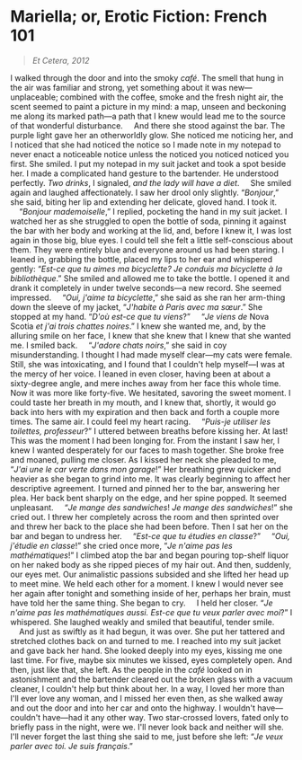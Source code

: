 # Mariella; or, Erotic Fiction: French 101

> *Et Cetera, 2012*

I walked through the door and into the smoky *café*. The smell that hung in the air was familiar and strong, yet something about it was new—unplaceable; combined with the coffee, smoke and the fresh night air, the scent seemed to paint a picture in my mind: a map, unseen and beckoning me along its marked path—a path that I knew would lead me to the source of that wonderful disturbance.
&nbsp;&nbsp;&nbsp;&nbsp;And there she stood against the bar. The purple light gave her an otherworldly glow. She noticed me noticing her, and I noticed that she had noticed the notice so I made note in my notepad to never enact a noticeable notice unless the noticed you noticed noticed you first. She smiled. I put my notepad in my suit jacket and took a spot beside her. I made a complicated hand gesture to the bartender. He understood perfectly. *Two drinks*, I signaled, *and the lady will have a diet*.
&nbsp;&nbsp;&nbsp;&nbsp;She smiled again and laughed affectionately. I saw her drool only slightly. “*Bonjour*,” she said, biting her lip and extending her delicate, gloved hand. I took it.
&nbsp;&nbsp;&nbsp;&nbsp;“*Bonjour mademoiselle*,” I replied, pocketing the hand in my suit jacket. I watched her as she struggled to open the bottle of soda, pinning it against the bar with her body and working at the lid, and, before I knew it, I was lost again in those big, blue eyes. I could tell she felt a little self-conscious about them. They were entirely blue and everyone around us had been staring. I leaned in, grabbing the bottle, placed my lips to her ear and whispered gently: “*Est-ce que tu aimes ma bicyclette? Je conduis ma bicyclette à la bibliothèque*.” She smiled and allowed me to take the bottle. I opened it and drank it completely in under twelve seconds—a new record. She seemed impressed.
&nbsp;&nbsp;&nbsp;&nbsp;“*Oui, j'aime ta bicyclette*,” she said as she ran her arm-thing down the sleeve of my jacket, “*J'habite à Paris avec ma sœur*.” She stopped at my hand. “*D'où est-ce que tu viens*?”
&nbsp;&nbsp;&nbsp;&nbsp;“*Je viens de* Nova Scotia *et j'ai trois chattes noires*.” I knew she wanted me, and, by the alluring smile on her face, I knew that she knew that I knew that she wanted me. I smiled back. 
&nbsp;&nbsp;&nbsp;&nbsp;“*J'adore chats noirs*,” she said in coy misunderstanding. I thought I had made myself clear—my cats were female. Still, she was intoxicating, and I found that I couldn't help myself—I was at the mercy of her voice. I leaned in even closer, having been at about a sixty-degree angle, and mere inches away from her face this whole time. Now it was more like forty-five. We hesitated, savoring the sweet moment. I could taste her breath in my mouth, and I knew that, shortly, it would go back into hers with my expiration and then back and forth a couple more times. The same air. I could feel my heart racing.
&nbsp;&nbsp;&nbsp;&nbsp;“*Puis-je utiliser les toilettes, professeur*?” I uttered between breaths before kissing her. At last! This was the moment I had been longing for. From the instant I saw her, I knew I wanted desperately for our faces to mash together. She broke free and moaned, pulling me closer. As I kissed her neck she pleaded to me, “*J'ai une le car verte dans mon garage*!” Her breathing grew quicker and heavier as she began to grind into me. It was clearly beginning to affect her descriptive agreement. I turned and pinned her to the bar, answering her plea. Her back bent sharply on the edge, and her spine popped. It seemed unpleasant.
&nbsp;&nbsp;&nbsp;&nbsp;“*Je mange des sandwiches*! *Je mange des sandwiches*!” she cried out. I threw her completely across the room and then sprinted over and threw her back to the place she had been before. Then I sat her on the bar and began to undress her.
&nbsp;&nbsp;&nbsp;&nbsp;“*Est-ce que tu étudies en classe*?”
&nbsp;&nbsp;&nbsp;&nbsp;“*Oui, j'étudie en classe*!” she cried once more, “*Je n'aime pas les mathématiques*!” I climbed atop the bar and began pouring top-shelf liquor on her naked body as she ripped pieces of my hair out. And then, suddenly, our eyes met. Our animalistic passions subsided and she lifted her head up to meet mine. We held each other for a moment. I knew I would never see her again after tonight and something inside of her, perhaps her brain, must have told her the same thing. She began to cry.
&nbsp;&nbsp;&nbsp;&nbsp;I held her closer. “*Je n'aime pas les mathématiques aussi. Est-ce que tu veux parler avec moi*?” I whispered. She laughed weakly and smiled that beautiful, tender smile.
&nbsp;&nbsp;&nbsp;&nbsp;And just as swiftly as it had begun, it was over. She put her tattered and stretched clothes back on and turned to me. I reached into my suit jacket and gave back her hand. She looked deeply into my eyes, kissing me one last time. For five, maybe six minutes we kissed, eyes completely open. And then, just like that, she left. As the people in the *café* looked on in astonishment and the bartender cleared out the broken glass with a vacuum cleaner, I couldn't help but think about her. In a way, I loved her more than I'll ever love any woman, and I missed her even then, as she walked away and out the door and into her car and onto the highway. I wouldn't have—couldn't have—had it any other way. Two star-crossed lovers, fated only to briefly pass in the night, were we. I'll never look back and neither will she. I'll never forget the last thing she said to me, just before she left: “*Je veux parler avec toi. Je suis français*.”
